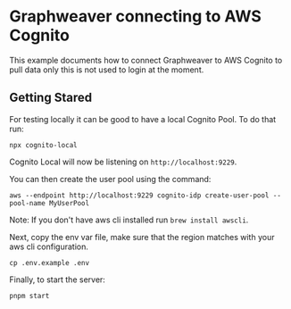 # Graphweaver connecting to AWS Cognito

This example documents how to connect Graphweaver to AWS Cognito to pull data only this is not used to login at the moment.

## Getting Stared

For testing locally it can be good to have a local Cognito Pool. To do that run:

`npx cognito-local`

Cognito Local will now be listening on `http://localhost:9229`.

You can then create the user pool using the command:

`aws --endpoint http://localhost:9229 cognito-idp create-user-pool --pool-name MyUserPool`

Note: If you don't have aws cli installed run `brew install awscli`.

Next, copy the env var file, make sure that the region matches with your aws cli configuration.

`cp .env.example .env`

Finally, to start the server:

`pnpm start`
